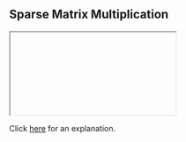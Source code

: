 ##  Sparse Matrix Multiplication 

<iframe></iframe>

Click [here](Explanation.md) for an explanation.

